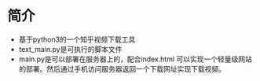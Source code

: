 # 简介
- 基于python3的一个知乎视频下载工具
- text_main.py是可执行的脚本文件
- main.py是可以部署在服务器上的，配合index.html 可以实现一个轻量级网站的部署。然后通过手机访问服务器返回一个下载网址实现下载视频。
